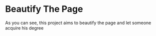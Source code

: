 # Beautify The Page
As you can see, this project aims to beautify the page and let someone acquire his degree
